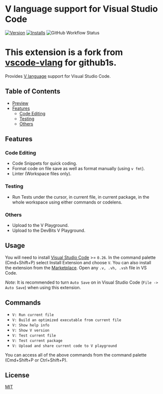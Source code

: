 # V language support for Visual Studio Code

[![Version](https://vsmarketplacebadge.apphb.com/version/vlanguage.vscode-vlang.svg)](https://marketplace.visualstudio.com/items?itemName=vlanguage.vscode-vlang)
[![Installs](https://vsmarketplacebadge.apphb.com/installs/vlanguage.vscode-vlang.svg)](https://marketplace.visualstudio.com/items?itemName=vlanguage.vscode-vlang)
![GitHub Workflow Status](https://img.shields.io/github/workflow/status/vlang/vscode-vlang/CI)

# This extension is a fork from [vscode-vlang](https://github.com/vlang/vscode-vlang) for github1s.

Provides [V language](https://vlang.io) support for Visual Studio Code.

## Table of Contents

- [Preview](#preview)
- [Features](#features)
  - [Code Editing](#code-editing)
  - [Testing](#testing)
  - [Others](#others)

## Features

### Code Editing

- Code Snippets for quick coding.
- Format code on file save as well as format manually (using `v fmt`).
- Linter (Workspace files only).

### Testing

- Run Tests under the cursor, in current file, in current package, in the whole workspace using either commands or codelens.

### Others

- Upload to the V Playground.
- Upload to the DevBits V Playground.

## Usage

You will need to install [Visual Studio Code](https://code.visualstudio.com/) >= `0.26`. In the command palette (Cmd+Shift+P) select Install Extension and choose `V`. You can also install the extension from the [Marketplace](https://marketplace.visualstudio.com/vscode). Open any `.v, .vh, .vsh` file in VS Code.

_Note_: It is recommended to turn `Auto Save` on in Visual Studio Code (`File -> Auto Save`) when using this extension.

## Commands

- `V: Run current file`
- `V: Build an optimized executable from current file`
- `V: Show help info`
- `V: Show V version`
- `V: Test current file`
- `V: Test current package`
- `V: Upload and share current code to V playground`

You can access all of the above commands from the command palette (Cmd+Shift+P or Ctrl+Shift+P).

## License

[MIT](./LICENSE)
